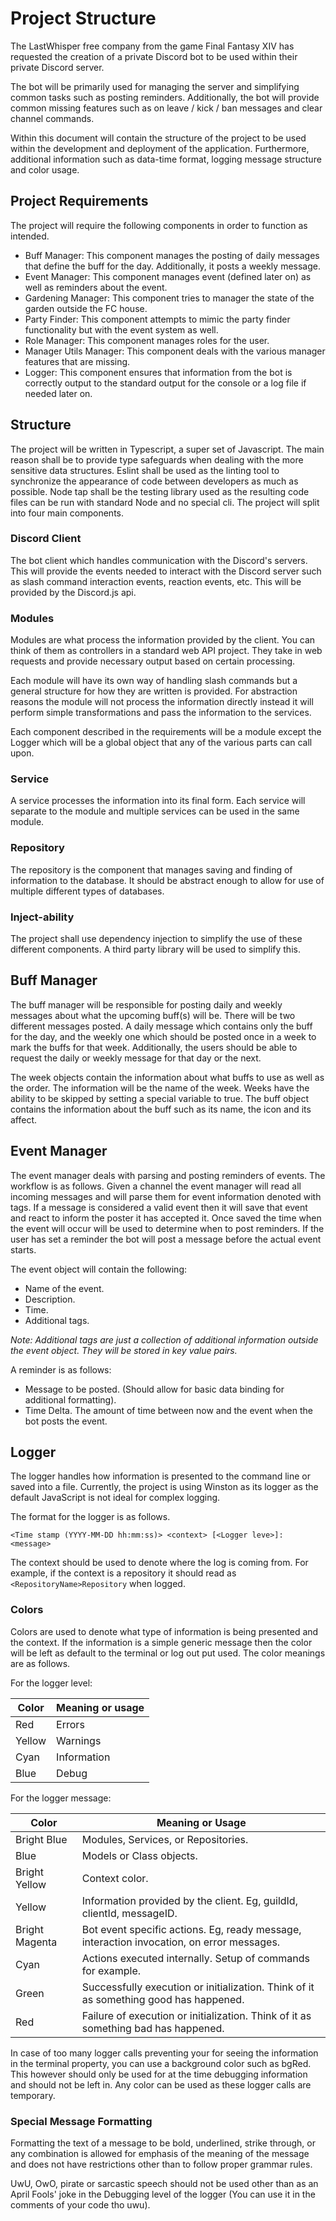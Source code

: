 # Project Structure
The LastWhisper free company from the game Final Fantasy XIV has requested the creation of a private Discord bot to be used within their private Discord server.

The bot will be primarily used for managing the server and simplifying common tasks such as posting reminders.
Additionally, the bot will provide common missing features such as on leave / kick / ban messages and clear channel commands.

Within this document will contain the structure of the project to be used within the development and deployment of the application.
Furthermore, additional information such as data-time format, logging message structure and color usage.

## Project Requirements
The project will require the following components in order to function as intended.

+ Buff Manager: This component manages the posting of daily messages that define the buff for the day. Additionally, it posts a weekly message.
+ Event Manager: This component manages event (defined later on) as well as reminders about the event.
+ Gardening Manager: This component tries to manager the state of the garden outside the FC house.
+ Party Finder: This component attempts to mimic the party finder functionality but with the event system as well.
+ Role Manager: This component manages roles for the user.
+ Manager Utils Manager: This component deals with the various manager features that are missing.
+ Logger: This component ensures that information from the bot is correctly output to the standard output for the console or a log file if needed later on.

## Structure
The project will be written in Typescript, a super set of Javascript. The main reason shall be to provide type safeguards when dealing with the more sensitive data structures.
Eslint shall be used as the linting tool to synchronize the appearance of code between developers as much as possible.
Node tap shall be the testing library used as the resulting code files can be run with standard Node and no special cli.
The project will split into four main components. 

### Discord Client
The bot client which handles communication with the Discord's servers.
This will provide the events needed to interact with the Discord server such as slash command interaction events, reaction events, etc.
This will be provided by the Discord.js api. 

### Modules
Modules are what process the information provided by the client. 
You can think of them as controllers in a standard web API project. They take in web requests and provide necessary output based on certain processing.

Each module will have its own way of handling slash commands but a general structure for how they are written is provided.
For abstraction reasons the module will not process the information directly instead it will perform simple transformations and pass the information to the services.

Each component described in the requirements will be a module except the Logger which will be a global object that any of the various parts can call upon.

### Service
A service processes the information into its final form. Each service will separate to the module and multiple services can be used in the same module.

### Repository
The repository is the component that manages saving and finding of information to the database.
It should be abstract enough to allow for use of multiple different types of databases.

### Inject-ability
The project shall use dependency injection to simplify the use of these different components.
A third party library will be used to simplify this.

## Buff Manager
The buff manager will be responsible for posting daily and weekly messages about what the upcoming buff(s) will be.
There will be two different messages posted. A daily message which contains only the buff for the day, and the weekly one which should be posted once in a week to mark the buffs for that week.
Additionally, the users should be able to request the daily or weekly message for that day or the next.

The week objects contain the information about what buffs to use as well as the order. The information will be the name of the week. Weeks have the ability to be skipped by setting a special variable to true.
The buff object contains the information about the buff such as its name, the icon and its affect.

## Event Manager
The event manager deals with parsing and posting reminders of events. The workflow is as follows. Given a channel the event manager will read all incoming messages and will parse them for event information denoted with tags.
If a message is considered a valid event then it will save that event and react to inform the poster it has accepted it. Once saved the time when the event will occur will be used to determine when to post reminders.
If the user has set a reminder the bot will post a message before the actual event starts.

The event object will contain the following:
+ Name of the event.
+ Description.
+ Time.
+ Additional tags.

*Note: Additional tags are just a collection of additional information outside the event object. They will be stored in key value pairs.*

A reminder is as follows:
+ Message to be posted. (Should allow for basic data binding for additional formatting).
+ Time Delta. The amount of time between now and the event when the bot posts the event.

## Logger
The logger handles how information is presented to the command line or saved into a file. Currently, the project is
using Winston as its logger as the default JavaScript is not ideal for complex logging.

The format for the logger is as follows.

```
<Time stamp (YYYY-MM-DD hh:mm:ss)> <context> [<Logger leve>]: <message>
```

The context should be used to denote where the log is coming from. For example, if the context is a repository it should
read as `<RepositoryName>Repository` when logged.

### Colors
Colors are used to denote what type of information is being presented and the context. If the information is a simple
generic message then the color will be left as default to the terminal or log out put used. The color meanings are as
follows.

For the logger level:

| Color  | Meaning or usage |
|--------|------------------|
| Red    | Errors           |
| Yellow | Warnings         |
| Cyan   | Information      |
| Blue   | Debug            |

For the logger message:

| Color          | Meaning or Usage                                                                          |
|----------------|-------------------------------------------------------------------------------------------|
| Bright Blue    | Modules, Services, or Repositories.                                                       |
| Blue           | Models or Class objects.                                                                  |
| Bright Yellow  | Context color.                                                                            |
| Yellow         | Information provided by the client. Eg, guildId, clientId, messageID.                     |
| Bright Magenta | Bot event specific actions. Eg, ready message, interaction invocation, on error messages. |
| Cyan           | Actions executed internally. Setup of commands for example.                               |
| Green          | Successfully execution or initialization. Think of it as something good has happened.     |
| Red            | Failure of execution or initialization. Think of it as something bad has happened.        |

In case of too many logger calls preventing your for seeing the information in the terminal property, you can use a
background color such as bgRed. This however should only be used for at the time debugging information and should not be
left in. Any color can be used as these logger calls are temporary.

### Special Message Formatting
Formatting the text of a message to be bold, underlined, strike through, or any combination is allowed for emphasis of
the meaning of the message and does not have restrictions other than to follow proper grammar rules.

UwU, OwO, pirate or sarcastic speech should not be used other than as an April Fools' joke in the Debugging level of the
logger (You can use it in the comments of your code tho uwu). 